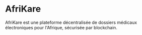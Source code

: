 # AfriKare
AfriKare est une plateforme décentralisée de dossiers médicaux électroniques pour l'Afrique, sécurisée par blockchain.

